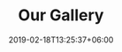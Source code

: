 ---
title: "Our Gallery"
date: 2019-02-18T13:25:37+06:00
bgImage: "images/backgrounds/page-title.webp"
bgImageAlt: "images/backgrounds/page-title.jpg"
description: "Chicago Breast Augmentation Gallery of Before & After images of Breast Implant Surgery from Dr. Michael Horn M.D."
---